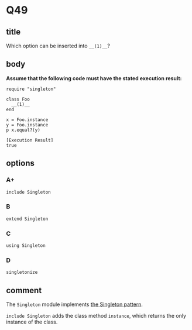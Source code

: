 # Q49

## title

Which option can be inserted into `__(1)__`?

## body

**Assume that the following code must have the stated execution result:**

```
require "singleton"

class Foo
  __(1)__
end

x = Foo.instance
y = Foo.instance
p x.equal?(y)

[Execution Result]
true
```

## options

### A+

`include Singleton`

### B

`extend Singleton`

### C

`using Singleton`

### D

`singletonize`

## comment

The `Singleton` module implements [the Singleton pattern](http://w3sdesign.com/?gr=c05&ugr=proble).

`include Singleton` adds the class method `instance`, which returns the only instance of the class.